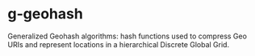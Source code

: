 # g-geohash

Generalized Geohash algorithms: hash functions used to compress Geo URIs and represent locations in a hierarchical Discrete Global Grid.